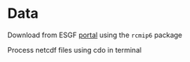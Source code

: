 <!-- README.md is generated from README.Rmd. Please edit that file -->

# Data

Download from ESGF [portal](https://esgf-node.llnl.gov/search/cmip6/)
using the `rcmip6` package

Process netcdf files using cdo in terminal

